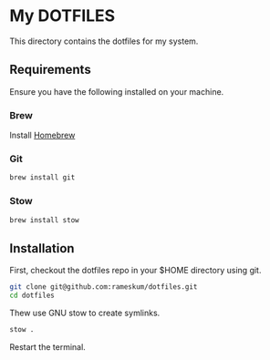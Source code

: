 # My DOTFILES

This directory contains the dotfiles for my system.

## Requirements

Ensure you have the following installed on your machine.

### Brew

Install [Homebrew](https://brew.sh/)

### Git

```bash
brew install git
```

### Stow

```bash
brew install stow
```

## Installation

First, checkout the dotfiles repo in your $HOME directory using git.

```bash
git clone git@github.com:rameskum/dotfiles.git
cd dotfiles
```

Thew use GNU stow to create symlinks.

```bash
stow .
```

Restart the terminal.
